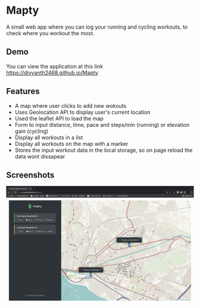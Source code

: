 
# Mapty

A small web app where you can log your running and cycling workouts, to check where you workout the most.




## Demo

You can view the application at this link https://divyanth2468.github.io/Mapty





## Features

- A map where user clicks to add new wokouts
- Uses Geolocation API to display user's current location
- Used the leaflet API to load the map
- Form to input distance, time, pace and steps/min (running) or elevation gain (cycling)
- Display all workouts in a list
- Display all workouts on the map with a marker
- Stores the input workout data in the local storage, so on page reload the data wont dissapear

## Screenshots

![App Screenshot](Demo.png)

